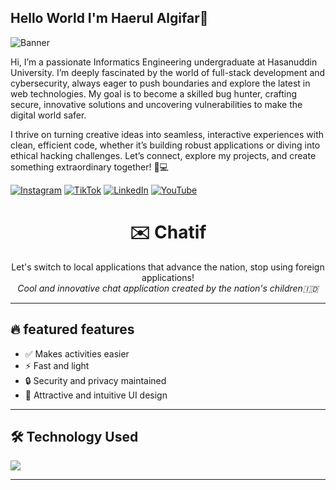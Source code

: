 ## Hello World I'm Haerul Algifar👋

![Banner](https://drive.google.com/uc?export=view&id=1EWPT4xC9stmatUT4vSzZ1Wg5qsQ4KoM0)

Hi, I’m a passionate Informatics Engineering undergraduate at Hasanuddin University. I’m deeply fascinated by the world of full-stack development and cybersecurity, always eager to push boundaries and explore the latest in web technologies. My goal is to become a skilled bug hunter, crafting secure, innovative solutions and uncovering vulnerabilities to make the digital world safer.

I thrive on turning creative ideas into seamless, interactive experiences with clean, efficient code, whether it’s building robust applications or diving into ethical hacking challenges. Let’s connect, explore my projects, and create something extraordinary together! 🚀💻

[![Instagram](https://img.shields.io/badge/Instagram-%23E4405F.svg?&style=for-the-badge&logo=instagram&logoColor=white)](https://instagram.com/USERNAME_KAMU)
[![TikTok](https://img.shields.io/badge/TikTok-%23000000.svg?&style=for-the-badge&logo=tiktok&logoColor=white)](https://www.tiktok.com/@USERNAME_KAMU)
[![LinkedIn](https://img.shields.io/badge/LinkedIn-%230077B5.svg?&style=for-the-badge&logo=linkedin&logoColor=white)](https://linkedin.com/in/USERNAME_KAMU)
[![YouTube](https://img.shields.io/badge/YouTube-%23FF0000.svg?&style=for-the-badge&logo=youtube&logoColor=white)](https://youtube.com/@USERNAME_KAMU)


<h1 align="center">✉️ Chatif</h1>

<p align="center">
  Let's switch to local applications that advance the nation, stop using foreign applications!<br>
  <em>Cool and innovative chat application created by the nation's children🇮🇩</em>
</p>

---

## 🔥 featured features

- ✅ Makes activities easier
- ⚡ Fast and light
- 🔒 Security and privacy maintained
- 🎨 Attractive and intuitive UI design

---

## 🛠️ Technology Used

<img src="https://skillicons.dev/icons?i=cpp,swift,java&theme=dark" />


---
